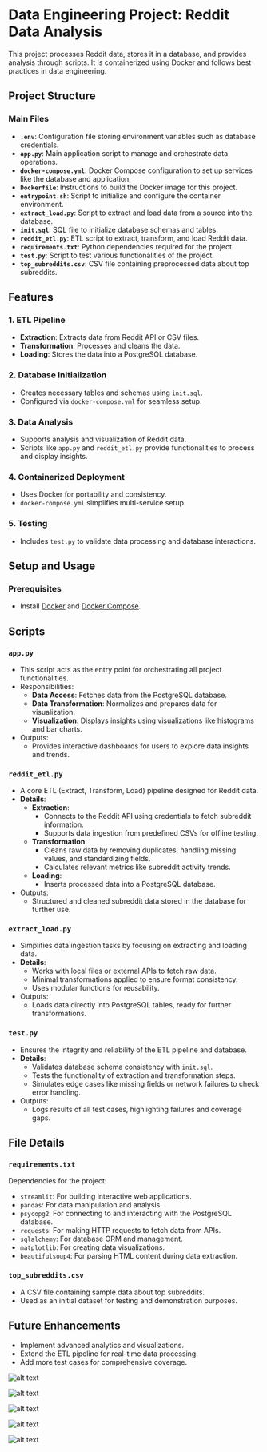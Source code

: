 # Data Engineering Project: Reddit Data Analysis

This project processes Reddit data, stores it in a database, and provides analysis through scripts. It is containerized using Docker and follows best practices in data engineering.

## Project Structure

### Main Files

- **`.env`**: Configuration file storing environment variables such as database credentials.
- **`app.py`**: Main application script to manage and orchestrate data operations.
- **`docker-compose.yml`**: Docker Compose configuration to set up services like the database and application.
- **`Dockerfile`**: Instructions to build the Docker image for this project.
- **`entrypoint.sh`**: Script to initialize and configure the container environment.
- **`extract_load.py`**: Script to extract and load data from a source into the database.
- **`init.sql`**: SQL file to initialize database schemas and tables.
- **`reddit_etl.py`**: ETL script to extract, transform, and load Reddit data.
- **`requirements.txt`**: Python dependencies required for the project.
- **`test.py`**: Script to test various functionalities of the project.
- **`top_subreddits.csv`**: CSV file containing preprocessed data about top subreddits.

## Features

### 1. **ETL Pipeline**
- **Extraction**: Extracts data from Reddit API or CSV files.
- **Transformation**: Processes and cleans the data.
- **Loading**: Stores the data into a PostgreSQL database.

### 2. **Database Initialization**
- Creates necessary tables and schemas using `init.sql`.
- Configured via `docker-compose.yml` for seamless setup.

### 3. **Data Analysis**
- Supports analysis and visualization of Reddit data.
- Scripts like `app.py` and `reddit_etl.py` provide functionalities to process and display insights.

### 4. **Containerized Deployment**
- Uses Docker for portability and consistency.
- `docker-compose.yml` simplifies multi-service setup.

### 5. **Testing**
- Includes `test.py` to validate data processing and database interactions.

## Setup and Usage

### Prerequisites
- Install [Docker](https://www.docker.com/) and [Docker Compose](https://docs.docker.com/compose/).

## Scripts

### `app.py`
- This script acts as the entry point for orchestrating all project functionalities.
- Responsibilities:
  - **Data Access**: Fetches data from the PostgreSQL database.
  - **Data Transformation**: Normalizes and prepares data for visualization.
  - **Visualization**: Displays insights using visualizations like histograms and bar charts.
- Outputs:
  - Provides interactive dashboards for users to explore data insights and trends.

### `reddit_etl.py`
- A core ETL (Extract, Transform, Load) pipeline designed for Reddit data.
- **Details**:
  - **Extraction**:
    - Connects to the Reddit API using credentials to fetch subreddit information.
    - Supports data ingestion from predefined CSVs for offline testing.
  - **Transformation**:
    - Cleans raw data by removing duplicates, handling missing values, and standardizing fields.
    - Calculates relevant metrics like subreddit activity trends.
  - **Loading**:
    - Inserts processed data into a PostgreSQL database.
- Outputs:
  - Structured and cleaned subreddit data stored in the database for further use.

### `extract_load.py`
- Simplifies data ingestion tasks by focusing on extracting and loading data.
- **Details**:
  - Works with local files or external APIs to fetch raw data.
  - Minimal transformations applied to ensure format consistency.
  - Uses modular functions for reusability.
- Outputs:
  - Loads data directly into PostgreSQL tables, ready for further transformations.

### `test.py`
- Ensures the integrity and reliability of the ETL pipeline and database.
- **Details**:
  - Validates database schema consistency with `init.sql`.
  - Tests the functionality of extraction and transformation steps.
  - Simulates edge cases like missing fields or network failures to check error handling.
- Outputs:
  - Logs results of all test cases, highlighting failures and coverage gaps.

## File Details

### `requirements.txt`
Dependencies for the project:
- `streamlit`: For building interactive web applications.
- `pandas`: For data manipulation and analysis.
- `psycopg2`: For connecting to and interacting with the PostgreSQL database.
- `requests`: For making HTTP requests to fetch data from APIs.
- `sqlalchemy`: For database ORM and management.
- `matplotlib`: For creating data visualizations.
- `beautifulsoup4`: For parsing HTML content during data extraction.

### `top_subreddits.csv`
- A CSV file containing sample data about top subreddits.
- Used as an initial dataset for testing and demonstration purposes.

## Future Enhancements
- Implement advanced analytics and visualizations.
- Extend the ETL pipeline for real-time data processing.
- Add more test cases for comprehensive coverage.


![alt text](image.png)


![alt text](image-1.png)


![alt text](image-2.png)

![alt text](image-3.png)


![alt text](image-4.png)



